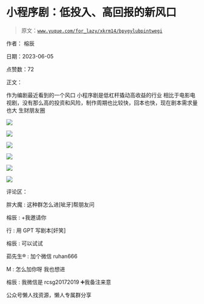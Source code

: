 # 小程序剧：低投入、高回报的新风口

> 原文：[`www.yuque.com/for_lazy/xkrm14/bpygylubpintwegi`](https://www.yuque.com/for_lazy/xkrm14/bpygylubpintwegi)



作者： 榕辰



日期：2023-06-05



点赞数：72

<ne-hole id="ub5ea8789" data-lake-id="ub5ea8789">

正文：



作为编剧最近看到的一个风口 小程序剧是低杠杆撬动高收益的行业 相比于电影电视剧，没有那么高的投资和风险，制作周期也比较快，回本也快，现在剧本需求量也大 生财朋友圈



![](img/b85dbffe49ac6584d1f44d17a525597f.png)



![](img/20a0f273e8e19647f1a0f291b2765dd2.png)



![](img/df8f29eb2100d21107ab6d3a85a75ec3.png)



![](img/1b5dd95c2fb96aab93b2d0e4ec8e7dc9.png)



![](img/b8cb0b0e990486c331609518ea8bcfcc.png)



![](img/ca1f4b2e1937441a9901de943964de23.png)

<ne-hole id="ua52022cf" data-lake-id="ua52022cf">

评论区：



胖大魔 : 这种群怎么进[呲牙]帮朋友问



榕辰 : +我邀请你



行 : 用 GPT 写剧本[奸笑]



榕辰 : 可以试试



茹先生® : 加个微信 ruhan666



M : 怎么加你呀 我也想进



榕辰 : 我微信是 rcsg20172019 ➕我备注来意

<ne-hole id="u2096a23d" data-lake-id="u2096a23d">

公众号懒人找资源，懒人专属群分享

</ne-hole></ne-hole></ne-hole>